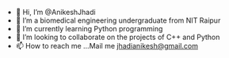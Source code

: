 - 👋 Hi, I’m @AnikeshJhadi
- 👀 I’m a biomedical engineering undergraduate from NIT Raipur
- 🌱 I’m currently learning Python programming
- 💞️ I’m looking to collaborate on the projects of C++ and Python
- 📫 How to reach me ...Mail me jhadianikesh@gmail.com

<!---
AnikeshJhadi/AnikeshJhadi is a ✨ special ✨ repository because its `README.md` (this file) appears on your GitHub profile.
You can click the Preview link to take a look at your changes.
--->
